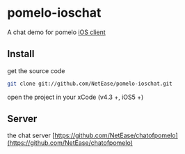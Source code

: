 pomelo-ioschat
==============

A chat demo for pomelo [iOS client](https://github.com/NetEase/pomelo-iosclient)

## Install
 get the source code

```bash
git clone git://github.com/NetEase/pomelo-ioschat.git
```

open the project in your xCode (v4.3 +, iOS5 +)

## Server
the chat server [https://github.com/NetEase/chatofpomelo](https://github.com/NetEase/chatofpomelo)
